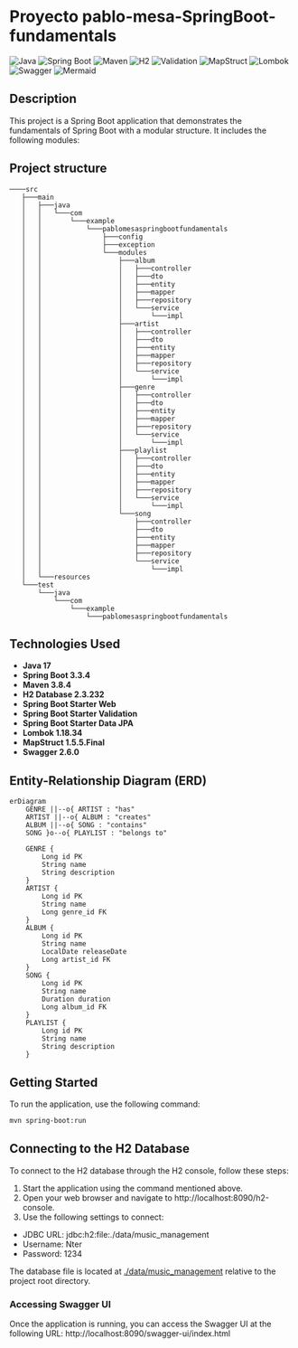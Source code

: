 # Proyecto pablo-mesa-SpringBoot-fundamentals

![Java](https://img.shields.io/badge/Java-17-%23FFA500?labelColor=blue)
![Spring Boot](https://img.shields.io/badge/Spring%20Boot-3.3.4-6DB33F?logo=spring-boot)
![Maven](https://img.shields.io/badge/Maven-3.8.4-purple?logo=apache-maven&logoColor=orange)
![H2](https://img.shields.io/badge/H2-2.3.232-007396)
![Validation](https://img.shields.io/badge/Validation-2.0.1.Final-85EA2D)
![MapStruct](https://img.shields.io/badge/MapStruct-1.5.5.Final-orange)
![Lombok](https://img.shields.io/badge/Lombok-1.18.34-f80000)
![Swagger](https://img.shields.io/badge/Swagger-2.6.0-85EA2D?logo=swagger)
![Mermaid](https://img.shields.io/badge/Mermaid-white?logo=mermaid)
## Description

This project is a Spring Boot application that demonstrates the fundamentals of Spring Boot with a modular structure. It
includes the following modules:

## Project structure

```
────src
   ├───main
   │   ├───java
   │   │   └───com
   │   │       └───example
   │   │           └───pablomesaspringbootfundamentals
   │   │               ├───config
   │   │               ├───exception
   │   │               └───modules
   │   │                   ├───album
   │   │                   │   ├───controller
   │   │                   │   ├───dto
   │   │                   │   ├───entity
   │   │                   │   ├───mapper
   │   │                   │   ├───repository
   │   │                   │   └───service
   │   │                   │       └───impl
   │   │                   ├───artist
   │   │                   │   ├───controller
   │   │                   │   ├───dto
   │   │                   │   ├───entity
   │   │                   │   ├───mapper
   │   │                   │   ├───repository
   │   │                   │   └───service
   │   │                   │       └───impl
   │   │                   ├───genre
   │   │                   │   ├───controller
   │   │                   │   ├───dto
   │   │                   │   ├───entity
   │   │                   │   ├───mapper
   │   │                   │   ├───repository
   │   │                   │   └───service
   │   │                   │       └───impl
   │   │                   ├───playlist
   │   │                   │   ├───controller
   │   │                   │   ├───dto
   │   │                   │   ├───entity
   │   │                   │   ├───mapper
   │   │                   │   ├───repository
   │   │                   │   └───service
   │   │                   │       └───impl
   │   │                   └───song
   │   │                       ├───controller
   │   │                       ├───dto
   │   │                       ├───entity
   │   │                       ├───mapper
   │   │                       ├───repository
   │   │                       └───service
   │   │                           └───impl
   │   └───resources
   └───test
       └───java
           └───com
               └───example
                   └───pablomesaspringbootfundamentals
   ```


## Technologies Used

- **Java 17**
- **Spring Boot 3.3.4**
- **Maven 3.8.4**
- **H2 Database 2.3.232**
- **Spring Boot Starter Web**
- **Spring Boot Starter Validation**
- **Spring Boot Starter Data JPA**
- **Lombok 1.18.34**
- **MapStruct 1.5.5.Final**
- **Swagger 2.6.0**

## Entity-Relationship Diagram (ERD)

```mermaid
erDiagram
    GENRE ||--o{ ARTIST : "has"
    ARTIST ||--o{ ALBUM : "creates"
    ALBUM ||--o{ SONG : "contains"
    SONG }o--o{ PLAYLIST : "belongs to"
    
    GENRE {
        Long id PK
        String name
        String description
    }
    ARTIST {
        Long id PK
        String name
        Long genre_id FK
    }
    ALBUM {
        Long id PK
        String name
        LocalDate releaseDate
        Long artist_id FK
    }
    SONG {
        Long id PK
        String name
        Duration duration
        Long album_id FK
    }
    PLAYLIST {
        Long id PK
        String name
        String description
    }
```

## Getting Started

To run the application, use the following command:

```bash
mvn spring-boot:run
```

## Connecting to the H2 Database

To connect to the H2 database through the H2 console, follow these steps:

1. Start the application using the command mentioned above.
2. Open your web browser and navigate to http://localhost:8090/h2-console.
3. Use the following settings to connect:

- JDBC URL: jdbc:h2:file:./data/music_management
- Username: Nter
- Password: 1234

The database file is located at [./data/music_management](./data/music_management) relative to the project root
directory.


### Accessing Swagger UI

Once the application is running, you can access the Swagger UI at the following URL: 
http://localhost:8090/swagger-ui/index.html